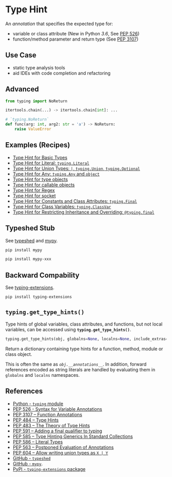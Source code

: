 # Type Hint

An *annotation* that specifies the expected type for:

- variable or class attribute
(New in Python *3.6*,
See [PEP 526](https://peps.python.org/pep-0526/ "PEP 526 - Syntax for Variable Annotations"))
- function/method parameter and return type
(See [PEP 3107](https://peps.python.org/pep-3107/ "PEP 3107 - Function Annotations"))

## Use Case

- static type analysis tools
- aid IDEs with code completion and refactoring

## Advanced

```python
from typing import NoReturn

itertools.chain(...) -> itertools.chain[int]: ...

# `typing.NoReturn`
def func(arg: int, arg2: str = 'a') -> NoReturn:
    raise ValueError
```

## Examples (Recipes)

- [Type Hint for Basic Types](https://leven-cn.github.io/python-cookbook/recipes/core/type_hint_for_basic_type)
- [Type Hint for Literal: `typing.Literal`](https://leven-cn.github.io/python-cookbook/recipes/core/type_hint_for_literal)
- [Type Hint for Union Types: `|`, `typing.Union`, `typing.Optional`](https://leven-cn.github.io/python-cookbook/recipes/core/type_hint_for_union)
- [Type Hint for Any: `typing.Any` and `object`](https://leven-cn.github.io/python-cookbook/recipes/core/type_hint_for_any)
- [Type Hint for type objects](https://leven-cn.github.io/python-cookbook/recipes/core/type_hint_for_type)
- [Type Hint for callable objects](https://leven-cn.github.io/python-cookbook/recipes/core/type_hint_for_callable)
- [Type Hint for Regex](https://leven-cn.github.io/python-cookbook/recipes/core/type_hint_for_regex)
- [Type Hint for socket](https://leven-cn.github.io/python-cookbook/recipes/core/type_hint_for_socket)
- [Type Hint for Constants and Class Attributes: `typing.Final`](https://leven-cn.github.io/python-cookbook/recipes/core/type_hint_for_constant)
- [Type Hint for Class Variables: `typing.ClassVar`](https://leven-cn.github.io/python-cookbook/recipes/core/type_hint_for_class_var)
- [Type Hint for Restricting Inheritance and Overriding: `@typing.final`](https://leven-cn.github.io/python-cookbook/recipes/core/type_hint_for_inheritance)

## Typeshed Stub

See [typeshed](https://github.com/python/typeshed) and [mypy](https://github.com/python/mypy).

```bash
pip install mypy

pip install mypy-xxx
```

## Backward Compability

See [typing-extensions](https://pypi.org/project/typing-extensions/ "PyPI - typing-extensions").

```bash
pip install typing-extensions
```

## `typing.get_type_hints()`

Type hints of global variables, class attributes, and functions, but not local variables,
can be accessed using **`typing.get_type_hints()`**.

```python
typing.get_type_hints(obj, globalns=None, localns=None, include_extras=False) -> dict
```

Return a dictionary containing type hints for a function, method, module or class object.

This is often the same as *`obj.__annotations__`*.
In addition, forward references encoded as string literals
are handled by evaluating them in `globalns` and `localns` namespaces.

## References

- [Python - `typing` module](https://docs.python.org/3/library/typing.html)
- [PEP 526 - Syntax for Variable Annotations](https://peps.python.org/pep-0526/)
- [PEP 3107 – Function Annotations](https://peps.python.org/pep-3107/)
- [PEP 484 – Type Hints](https://peps.python.org/pep-0484/)
- [PEP 483 – The Theory of Type Hints](https://peps.python.org/pep-0483/)
- [PEP 591 – Adding a final qualifier to typing](https://peps.python.org/pep-0591/)
- [PEP 585 – Type Hinting Generics In Standard Collections](https://peps.python.org/pep-0585/)
- [PEP 586 – Literal Types](https://peps.python.org/pep-0586/)
- [PEP 563 – Postponed Evaluation of Annotations](https://peps.python.org/pep-0563/)
- [PEP 604 – Allow writing union types as `X | Y`](https://peps.python.org/pep-0604/)
- [GitHub - `typeshed`](https://github.com/python/typeshed)
- [GitHub - `mypy`](https://github.com/python/mypy).
- [PyPI - `typing-extensions` package](https://pypi.org/project/typing-extensions/)

